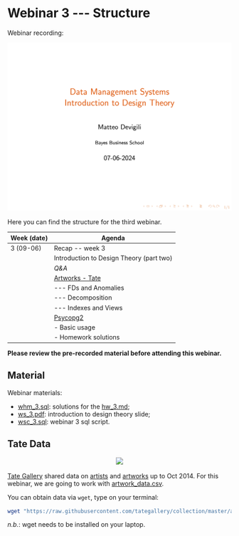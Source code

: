 # Webinar 3 --- Structure

Webinar recording:

[![webinar-3](img/webinar3.png)](https://echo360.org.uk/lesson/2aa4aa34-8143-486a-951f-020bd670b7a9/classroom#sortDirection=desc)

Here you can find the structure for the third webinar.

| **Week (date)** | **Agenda**                                                                                |
| --------------- | ----------------------------------------------------------------------------------------- |
| 3 (09-06)       | Recap -- week 3                                                                           |
|                 | Introduction to Design Theory (part two)                                                  |
|                 | _Q&A_                                                                                     |
|                 | [Artworks - Tate](https://github.com/tategallery/collection/blob/master/artwork_data.csv) |
|                 | --- FDs and Anomalies                                                                     |
|                 | --- Decomposition                                                                         |
|                 | --- Indexes and Views                                                                     |
|                 | [Psycopg2](https://www.psycopg.org/docs/)                                                 |
|                 | - Basic usage                                                                             |
|                 | - Homework solutions                                                                      |

**Please review the pre-recorded material before attending this webinar.**

## Material

Webinar materials:

* [whm_3.sql](https://github.com/mattDevigili/dms-smm695/blob/master/week-3/webinar-3/whm_3.sql): solutions for the [hw_3.md](https://mattdevigili.github.io/dms-smm695/week-3/hw_3.html);
* [ws_3.pdf](https://github.com/mattDevigili/dms-smm695/blob/master/week-3/webinar-3/ws_3.pdf): introduction to design theory slide;
* [wsc_3.sql](https://github.com/mattDevigili/dms-smm695/blob/master/week-3/webinar-3/wsc_3.sql): webinar 3 sql script.

## Tate Data

<p align="center">
<img src="https://www.tate.org.uk/sites/default/files/styles/width-600/public/tanks_staircase_tate_modern_3_1.jpg" width="400">
</p>

[Tate Gallery](https://www.tate.org.uk) shared data on [artists](https://github.com/tategallery/collection/tree/master/artists) and [artworks](https://github.com/tategallery/collection/tree/master/artworks) up to Oct 2014. For this webinar, we are going to work with [artwork_data.csv](https://github.com/tategallery/collection/blob/master/artwork_data.csv).

You can obtain data via `wget`, type on your terminal:

```bash
wget "https://raw.githubusercontent.com/tategallery/collection/master/artwork_data.csv"
```

_n.b._: wget needs to be installed on your laptop.
